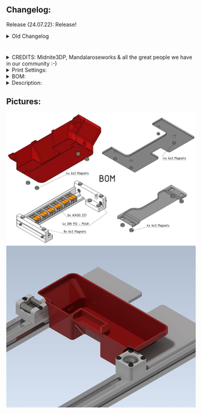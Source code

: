## Changelog:
Release (24.07.22): Release!
<details>
  <summary>
    Old Changelog
  </summary>
- Nothing yet.
</details>

#

#

#

<details>
  <summary>
    CREDITS: Midnite3DP, Mandalaroseworks & all the great people we have in our community :-)
  </summary>
* Midnite3DP: <a href="https://github.com/Midnite3DP/voron-bedpan">Original Bedpan</a>, Thank you very much for the Idea!!! It's basically his work just with a lot modifications, cableholder and a new bucket :-)<br>
* Mandalaroseworks: Thanks guys for making that amazing Kinematic Mount! Without you, this won't be possible!<br>
* Community: Feelingwise discord is a Place filled with only nice and always helpful People! A special thanks to all of them, i personally just love everyone there!<br>
</details>

<details>
  <summary>
    Print Settings:
  </summary>
- Default Voron settings, correct orientation, no supports needed!<br>
</details>

<details>
  <summary>
    BOM:
  </summary>
- 20x 6x3 Magnets!<br>
- 4x M3x8 SHCS - DIN 912<br>
- 6x WAGO 221<br>
</details>

<details>
  <summary>
    Description:
  </summary>
Get the Power of your Kinematics mount! Easy removable and mountable bed and Bucket!<br>
There is not much to say, watch simply the Video!<br>
</details>

## Pictures:
![](./Images/BOM.jpg)
![](./Images/1.jpg)
